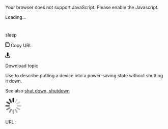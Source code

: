 Your browser does not support JavaScript. Please enable the Javascript.

Loading...

# 

sleep

![Copy URL](sleep_files/Copy.png)
Copy URL

![Download](sleep_files/Download.png)

Download topic

Use to describe putting a device into a power-saving state without shutting it down.

See also [shut down, shutdown](https://worldready.cloudapp.net/Styleguide/Read?id=2700&topicid=35352)

![In progress](sleep_files/activity-large.gif)

URL :

